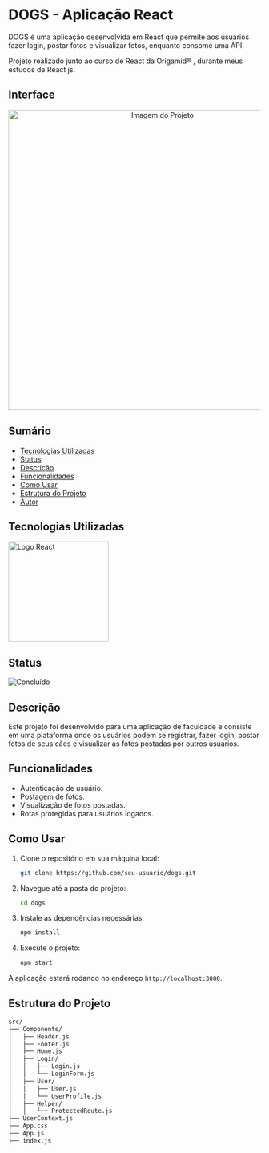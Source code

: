# DOGS - Aplicação React

DOGS é uma aplicação desenvolvida em React que permite aos usuários fazer login, postar fotos e visualizar fotos, enquanto consome uma API.

Projeto realizado junto ao curso de React da Origamid® , durante meus estudos de React js.

## Interface

<div align="center">
  <img src="img/logo.png" alt="Imagem do Projeto" width="600">
</div>

## Sumário

- [Tecnologias Utilizadas](#tecnologias-utilizadas)
- [Status](#status)
- [Descrição](#descrição)
- [Funcionalidades](#funcionalidades)
- [Como Usar](#como-usar)
- [Estrutura do Projeto](#estrutura-do-projeto)
- [Autor](#autor)

## Tecnologias Utilizadas

<div style="display: flex; flex-direction: row;">
  <div style="margin-right: 20px; display: flex; justify-content: flex-start;">
    <img src="img/react.png" alt="Logo React" width="200"/>
  </div>
</div>

## Status

![Concluído](http://img.shields.io/static/v1?label=STATUS&message=CONCLUIDO&color=GREEN&style=for-the-badge)

## Descrição

Este projeto foi desenvolvido para uma aplicação de faculdade e consiste em uma plataforma onde os usuários podem se registrar, fazer login, postar fotos de seus cães e visualizar as fotos postadas por outros usuários.

## Funcionalidades

- Autenticação de usuário.
- Postagem de fotos.
- Visualização de fotos postadas.
- Rotas protegidas para usuários logados.

## Como Usar

1. Clone o repositório em sua máquina local:
   ```sh
   git clone https://github.com/seu-usuario/dogs.git
   ```
2. Navegue até a pasta do projeto:
   ```sh
   cd dogs
   ```
3. Instale as dependências necessárias:
   ```sh
   npm install
   ```
4. Execute o projeto:
   ```sh
   npm start
   ```

A aplicação estará rodando no endereço `http://localhost:3000`.

## Estrutura do Projeto

```bash
src/
├── Components/
│   ├── Header.js
│   ├── Footer.js
│   ├── Home.js
│   ├── Login/
│   │   ├── Login.js
│   │   └── LoginForm.js
│   ├── User/
│   │   ├── User.js
│   │   └── UserProfile.js
│   ├── Helper/
│   │   └── ProtectedRoute.js
├── UserContext.js
├── App.css
├── App.js
├── index.js


```
